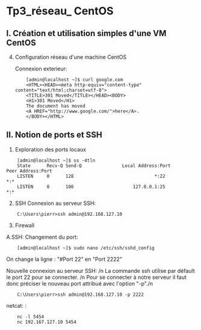 # Tp3_réseau_ CentOS

## I. Création et utilisation simples d'une VM CentOS

4. Configuration réseau d'une machine CentOS

    Connexion exterieur:

    ```
        [admin@localhost ~]$ curl google.com
        <HTML><HEAD><meta http-equiv="content-type" content="text/html;charset=utf-8">
        <TITLE>301 Moved</TITLE></HEAD><BODY>
        <H1>301 Moved</H1>
        The document has moved
        <A HREF="http://www.google.com/">here</A>.
        </BODY></HTML>
    ```

## II. Notion de ports et SSH

1. Exploration des ports locaux

```
    [admin@localhost ~]$ ss -4tln
    State      Recv-Q Send-Q               Local Address:Port                              Peer Address:Port
    LISTEN     0      128                              *:22                                           *:*
    LISTEN     0      100                      127.0.0.1:25                                           *:*
```

2. SSH
Connexion au serveur SSH:
```
    C:\Users\pierr>ssh admin@192.168.127.10
```

3. Firewall

A.SSH:
Changement du port:
```
    [admin@localhost ~]$ sudo nano /etc/ssh/sshd_config
```
On change la ligne : "#Port 22" en "Port 2222"

Nouvelle connexion au serveur SSH: /n
La commande ssh utilise par défault le port 22 pour se connecter. /n
Pour se connecter à notre serveur il faut donc préciser le nouveau port attribué avec l'option "-p"./n
```
    C:\Users\pierr>ssh admin@192.168.127.10 -p 2222
```


netcat: :
```
    nc -l 5454
    nc 192.167.127.10 5454
```